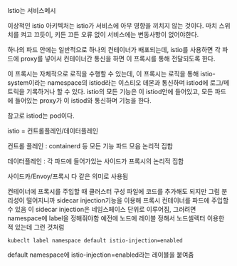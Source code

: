 Istio는 서비스메시

이상적인 istio 아키텍처는 istio가 서비스에 아무 영향을 끼치지 않는 것이다.
마치 스위치를 켜고 끄듯이, 키든 끄든 오류 없이 서비스에는 변동사항이 없어야한다.

하나의 파드 안에는 일반적으로 하나의 컨테이너가 배포되는데, istio를 사용하면 각 파드에 proxy를 넣어서 컨테이너간 통신을 하면 이 프록시를 통해 전달되도록 한다.

이 프록시는 자체적으로 로직을 수행할 수 있는데, 이 프록시는 로직을 통해 istio-system이라는 namespace의 istiod라는 이스티오 데몬과 통신하며 istiod에 로그/메트릭을 기록하거나 할 수 있다.
istio의 모든 기능은 이 istiod안에 들어있고, 모든 파드에 들어있는 proxy가 이 istiod와 통신하며 기능을 한다.

참고로 istiod는 pod이다.


istio = 컨트롤플레인/데이터플레인

컨트롤 플레인 : containerd 등 모든 기능 파드 모음 논리적 집합

데이터플레인 : 각 파드에 들어가있는 사이드가 프록시의 논리적 집합

사이드카/Envoy/프록시 다 같은 의미로 사용됨

컨테이너에 프록시를 주입할 때 클러스터 구성 파일에 코드를 추가해도 되지만 그럼 분리성이 떨어지니까
sidecar injection기능을 이용해 프록시 컨테이너를 파드에 주입할 수 있음
이 sidecar injection은 네임스페이스 단위로 이루어짐, 그러려면 namespace에 label을 정해줘야함
예전에 노드에 레이블 정해서 노드셀렉터 이용한 적 있는데 그런 것처럼

    kubeclt label namespace default istio-injection=enabled

default namespace에 istio-injection=enabled라는 레이블을 붙여줌


